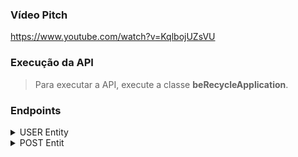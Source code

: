 ### Vídeo Pitch

https://www.youtube.com/watch?v=KqlbojUZsVU

### Execução da API
 > Para executar a API, execute a classe **beRecycleApplication**.

### Endpoints

<details>
  <summary>USER Entity</summary>

  <br>
  
POST: **http://localhost:8080/user**

```javascript
{
  "cep": "03194-653",
  "cnh": "31326861616",
  "email": "david@gmail.com",
  "housenumber": "389",
  "name": "David Augusto",
  "pass": "teste1234",
  "phone": "(11) 95037-6156",
  "type": "Transportador",
  "vehicle": "BR01838",
}
```
  >  Registro do transportador
  <br>

```javascript
{
  "cep": "09831-386",
  "email": "mantovanivitor@gmail.com",
  "housenumber": "891",
  "name": "Vitor Mantovani",
  "pass": "teste1234",
  "phone": "(11) 93678-4513",
  "type": "Beneficiário",
}
```
  >  Registro do beneficiário
  <br>

```javascript
{
  "cep": "04115-060",
  "cnpj": "13.590.976/8315-46",
  "email": "lucas.amadeu.soares@gmail.com",
  "housenumber": "375",
  "name": "Lucas Amadeu",
  "pass": "teste12345",
  "phone": "(11) 95078-2114",
  "type": "Doador",
}
```
 >  Registro do doador

  <br>
  <br>

  
POST: **http://localhost:8080/user/login**

 ```javascript
{
    "email": "lucas.amadeu.soares@gmail.com",
    "pass": "teste12345"
}
```  
  > Login do usuário
  
  <br>
  <br>

GET: **http://localhost:8080/user**
  > Rota para listagem dos usuários
  
  <br>
  <br>
  
PUT: **http://localhost:8080/user**
  
```javascript
{
    "id": 1,
    "name": "Lucas Soares",
    "cep": "06473-073",
    "phone": "(13)99720-9036",
    "email": "luquinhas123@gmail.com",
    "pass": "lucas123",
}
```
  > Json com o Id do usuário e os dados que podem ser atualizados
  
  <br>
  <br>
  

DELETE: **http://localhost:8080/user/{id}**
  > A rota recebe o Id do usario e realiza o soft delete
</details>

<details>
  <summary>POST Entit</summary>
  
  <br>
  
  POST: **http://localhost:8080/post**

```javascript  
{
    "name": "Lucas Amadeu",
    "userId": 1,
    "phone": "(13)99720-9036",
    "email": "lucas.amadeu.soares@gmail.com",
    "local": "São Paulo, SP",
    "description": "2 kg de arroz",
    "type": "Doador"
}
```
  >  Registro do post
  
  <br>
  <br>

GET: **http://localhost:8080/post**
 > Lista todas as publicações que estão ativas
  
  <br>
  <br>

GET: **http://localhost:8080/post/user/{id}**
 > Rota retorna todas as publicações de um usuário
  
  <br>
  <br>

GET: **http://localhost:8080/post/{id}**
 > Rota retorna post com o Id passado
  
  <br>
  <br>

PUT: **http://localhost:8080/post**

```javascript
{
    "id": 1,
    "active": 0 ou 1
}
```
 > Atualiza se o post esta ativo(1) ou não (0)
  
  <br>
  <br>

DELETE: **http://localhost:8080/post/{id}**
 > Desativa o post com o Id passado
</details>











